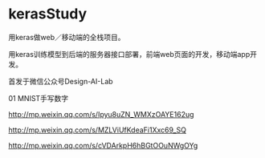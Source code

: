 # kerasStudy
用keras做web／移动端的全栈项目。

用keras训练模型到后端的服务器接口部署，前端web页面的开发，移动端app开发。

首发于微信公众号Design-AI-Lab


01 MNIST手写数字
   
<http://mp.weixin.qq.com/s/Ipyu8uZN_WMXzOAYE162ug>
   
<http://mp.weixin.qq.com/s/MZLViUfKdeaFi1Xxc69_SQ>

<http://mp.weixin.qq.com/s/cVDArkpH6hBGtOOuNWgOYg>
